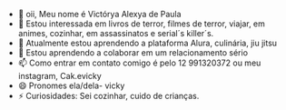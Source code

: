- 👋 oii, Meu nome é Victórya Alexya de Paula
- 👀 Estou interessada em livros de terror, filmes de terror, viajar, em animes, cozinhar, em assassinatos e serial´s killer´s.
- 🌱 Atualmente estou aprendendo a plataforma Alura, culinária, jiu jitsu
- 💞️ Estou aprendendo a colaborar em um relacionamento sério 
- 📫 Como entrar em contato comigo é pelo 12 991320372 ou meu instagram, Cak.evicky
- 😄 Pronomes ela/dela- vicky
- ⚡ Curiosidades: Sei cozinhar, cuido de crianças.

<!---
victoryaalexya/victoryaalexya is a ✨ special ✨ repository because its `README.md` (this file) appears on your GitHub profile.
You can click the Preview link to take a look at your changes.
--->
